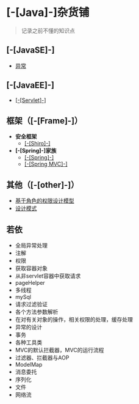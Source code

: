 # [-[Java]-]杂货铺

> 记录之前不懂的知识点

## [-[JavaSE]-]

* [异常](/javase/exception/index)

## [-[JavaEE]-]

* [[-[Servlet]-]](/javaee/servlet/index)

## 框架（[-[Frame]-]）

* **安全框架**
    * [[-[Shiro]-]](/frame/shiro/index)
* **[-[Spring]-]家族**
    * [[-[Spring]-]](/frame/spring/index)
    * [[-[Spring MVC]-]](/frame/springmvc/index)

## 其他（[-[other]-]）

* [基于角色的权限设计模型](/other/authority)
* [设计模式](/other/DesignPattern/index)

## 若依
* 全局异常处理
* 注解
* 权限
* 获取容器对象
* 从非servlet容器中获取请求
* pageHelper
* 多线程
* mySql
* 请求过滤验证
* 各个方法参数解析
* 在对有关对象的操作，相关权限的处理，缓存处理
* 异常的设计
* 事务
* 各种工具类
* MVC的默认拦截器，MVC的运行流程
* 过滤器、拦截器与AOP
* ModelMap
* 消息委托
* 序列化
* 文件
* 网络流